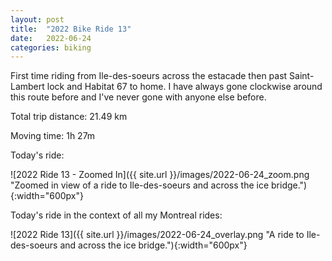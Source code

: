 ```yaml
---
layout: post
title:  "2022 Bike Ride 13"
date:   2022-06-24
categories: biking
---
```


First time riding from Ile-des-soeurs across the estacade then past Saint-Lambert lock and Habitat 67 to home. I have always gone clockwise around this route before and I've never gone with anyone else before.

Total trip distance: 21.49 km

Moving time: 1h 27m

Today's ride:

![2022 Ride 13 - Zoomed In]({{ site.url }}/images/2022-06-24_zoom.png "Zoomed in view of a ride to Ile-des-soeurs and across the ice bridge."){:width="600px"}

Today's ride in the context of all my Montreal rides:

![2022 Ride 13]({{ site.url }}/images/2022-06-24_overlay.png "A ride to Ile-des-soeurs and across the ice bridge."){:width="600px"}

